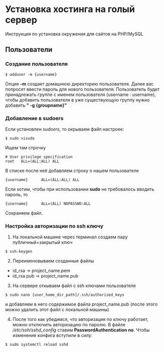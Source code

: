 # Установка хостинга на голый сервер
Инструкция по установка окружения для сайтов на PHP/MySQL

## Пользователи
### Создание пользователя
```
$ adduser -m {username}
```
Опция **-m** создает домашнюю директорию пользователя.
Далее вас попросят ввести пароль для нового пользователя.
Пользователь будет принадлежать группе с именем пользователя (username : username), чтобы добавить пользователя в уже существующую группу нужно добавить **" -g {groupname}"**

### Добавление в sudoers

Если установлен _sudoers_, то окрываем файл настроек:
```
$ sudo visudo
```
Ищем там строчку 
```
# User privilege specification
root   ALL=(ALL:ALL) ALL
```
В списке после неё добавляем строку о нашем пользователе
```
{username}      ALL=(ALL:ALL) ALL
```
Если хотим, чтобы при использовании **sudo** не требовалось вводить пароль, то
```
{username}      ALL=(ALL) NOPASSWD:ALL
```
Сохраняем файл.

### Настройка авторизации по ssh ключу

1. На локальной машине через терминал создаем пару публичный+закрытый ключ
```
$ ssh-keygen
```
2. Переименовываем созданные файлы
+ id_rsa -> project_name.pem
+ id_rsa.pub -> project_name.pub

3. На сервере откываем файл с ssh ключами пользователя
```
$ sudo nano [user_home_dir_path]/.ssh/authorized_keys
```
и добавляем в него содержимое файла project_name.pub (после этого можно удалить этот файл с локальной машины)

4. После того как убедимся, что авторизация по ключу работает, можно отключить авторизацию по паролю. В файле _/etc/ssh/sshd_config_ ставим **PasswordAuthentication no**. Чтобы изменение конфига вступили в силу:
```
$ sudo systemctl reload sshd
```

